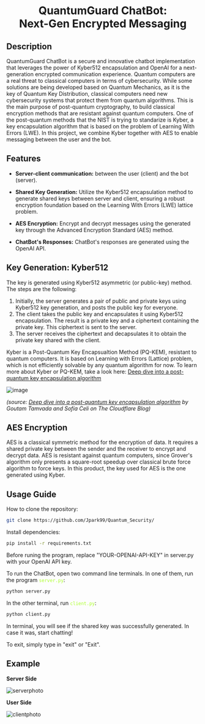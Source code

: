 <h1 align="center"> QuantumGuard ChatBot:<br/>  Next-Gen Encrypted Messaging </h1>

## Description
QuantumGuard ChatBot is a secure and innovative chatbot implementation that leverages the power of Kyber512 encapsulation and OpenAI for a next-generation encrypted communication experience. Quantum computers are a real threat to classical computers in terms of cybersecurity. While some solutions are being developed based on Quantum Mechanics, as it is the key of Quantum Key Distribution, classical computers need new cybersecurity systems that protect them from quantum algorithms. This is the main purpose of post-quantum cryptography, to build classical encryption methods that are resistant against quantum computers. One of the post-quantum methods that the NIST is trying to standarize is Kyber, a key encapsulation algorithm that is based on the problem of Learning With Errors (LWE). In this project, we combine Kyber together with AES to enable messaging between the user and the bot.   

## Features
- **Server-client communication:** between the user (client) and the bot (server).
- **Shared Key Generation:** Utilize the Kyber512 encapsulation method to generate shared keys between server and client, ensuring a robust encryption foundation based on the Learning With Errors (LWE) lattice problem.

- **AES Encryption:** Encrypt and decrypt messages using the generated key through the Advanced Encryption Standard (AES) method.

- **ChatBot's Responses:** ChatBot's responses are generated using the OpenAI API.

## Key Generation: Kyber512

The key is generated using Kyber512 asymmetric (or public-key) method. The steps are the following:

1. Initially, the server generates a pair of public and private keys using Kyber512 key generation, and posts the public key for everyone.
2. The client takes the public key and encapsulates it using Kyber512 encapsulation. The result is a private key and a ciphertext containing the private key. This ciphertext is sent to the server.
3. The server receives the ciphertext and decapsulates it to obtain the private key shared with the client. 

Kyber is a Post-Quantum Key Encapsualtion Method (PQ-KEM), resistant to quantum computers. It is based on Learning with Errors (Lattice) problem, which is not efficiently solvable by any quantum algorithm for now. To learn more about Kyber or PQ-KEM, take a look here: [Deep dive into a post-quantum key encapsulation algorithm](https://blog.cloudflare.com/post-quantum-key-encapsulation/)

![image](https://github.com/Jpark99/Quantum_Security/assets/10427379/00cd9bf7-794d-424d-a32a-e14660a7c50f)

_(source: [Deep dive into a post-quantum key encapsulation algorithm](https://blog.cloudflare.com/post-quantum-key-encapsulation/) by Goutam Tamvada and Sofía Celi on The Cloudflare Blog)_

## AES Encryption
AES is a classical symmetric method for the encryption of data. It requires a shared private key between the sender and the receiver to encrypt and decrypt data. AES is resistant against quantum computers, since Grover's algorithm only presents a square-root speedup over classical brute force algorithm to force keys. In this product, the key used for AES is the one generated using Kyber.

## Usage Guide

How to clone the repository:
```bash
git clone https://github.com/Jpark99/Quantum_Security/
```

Install dependencies:
```bash
pip install -r requirements.txt
```

Before runing the program, replace "YOUR-OPENAI-API-KEY" in server.py with your OpenAI API key.

To run the ChatBot, open two command line terminals. In one of them, run the program <code style="color : greenyellow">server.py</code>:
```bash
python server.py
```
In the other terminal, run <code style="color : greenyellow">client.py</code>:
```bash
python client.py
```

In terminal, you will see if the shared key was successfully generated. In case it was, start chatting!

To exit, simply type in "exit" or "Exit".

## Example

**Server Side**

![serverphoto](https://github.com/Jpark99/Quantum_Security/assets/10427379/b96ff7ca-4034-4fae-8160-38fa520a91e0)

**User Side**
  
![clientphoto](https://github.com/Jpark99/Quantum_Security/assets/10427379/dee9285a-8222-405c-8444-4e23cb441153)


